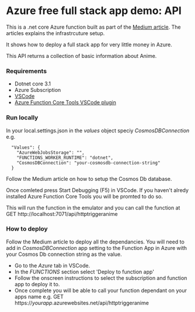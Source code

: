# Azure free full stack app demo: API
This is a .net core Azure function built as part of the [Medium article](https://medium.com/@ashley.kelham/developing-a-startup-on-azure-for-under-1-407c3b290d36). The articles explains the infrastrcuture setup.

It shows how to deploy a full stack app for very little money in Azure.

This API returns a collection of basic information about Anime.

### Requirements
* Dotnet core 3.1
* Azure Subscription
* [VSCode](https://code.visualstudio.com/) 
* [Azure Function Core Tools VSCode plugin](https://docs.microsoft.com/en-us/azure/azure-functions/functions-run-local?tabs=windows%2Ccsharp%2Cbash)

### Run locally
In your local.settings.json in the *values* object speciy *CosmosDBConnection* e.g.

```
  "Values": {
    "AzureWebJobsStorage": "",
    "FUNCTIONS_WORKER_RUNTIME": "dotnet",
    "CosmosDBConnection": "your-cosmosdb-connection-string"
  }
```

Follow the Medium article on how to setup the Cosmos Db database.

Once comleted press Start Debugging (F5) in VSCode. If you haven't alredy installed Azure Function Core Tools you will be promted to do so.

This will run the function in the emulator and you can call the function at GET http://localhost:7071/api/httptriggeranime

### How to deploy
Follow the Medium article to deploy all the dependancies. You will need to add in *CosmosDBConnection* app setting to the Function App in Azure with your Cosmos Db connection string as the value.

* Go to the *Azure* tab in VSCode.
* In the *FUNCTIONS* section select 'Deploy to function app'
* Follow the onscreen instructions to select the subscription and function app to deploy it to.
* Once complete you will be able to call your function dependant on your apps name e.g. GET https://*yourapp*.azurewebsites.net/api/httptriggeranime
